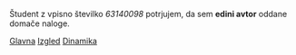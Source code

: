 Študent z vpisno številko _63140098_ potrjujem, da sem __edini avtor__ oddane domače naloge.

[Glavna](https://rawgit.com/rkanduti/stroboskop/master/stroboskop.html)
[Izgled](https://rawgit.com/rkanduti/stroboskop/izgled/stroboskop.html)
[Dinamika](https://rawgit.com/rkanduti/stroboskop/dinamika/stroboskop.html)